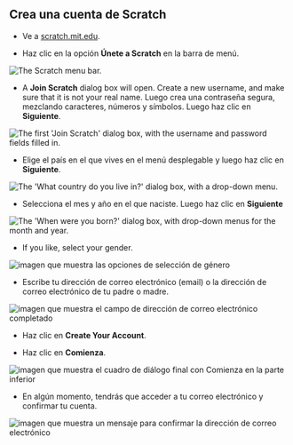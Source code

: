 ## Crea una cuenta de Scratch

- Ve a [scratch.mit.edu](https://scratch.mit.edu).

- Haz clic en la opción **Únete a Scratch** en la barra de menú.

![The Scratch menu bar.](images/join.png)

- A **Join Scratch** dialog box will open. Create a new username, and make sure that it is not your real name. Luego crea una contraseña segura, mezclando caracteres, números y símbolos. Luego haz clic en **Siguiente**.

![The first 'Join Scratch' dialog box, with the username and password fields filled in.](images/username.png)

- Elige el país en el que vives en el menú desplegable y luego haz clic en **Siguiente**.

![The 'What country do you live in?' dialog box, with a drop-down menu.](images/country.png)

- Selecciona el mes y año en el que naciste. Luego haz clic en **Siguiente**

![The 'When were you born?' dialog box, with drop-down menus for the month and year.](images/age.png)

- If you like, select your gender.

![imagen que muestra las opciones de selección de género](images/gender.png)

- Escribe tu dirección de correo electrónico (email) o la dirección de correo electrónico de tu padre o madre.

![imagen que muestra el campo de dirección de correo electrónico completado](images/email.png)

- Haz clic en **Create Your Account**.

- Haz clic en **Comienza**.

![imagen que muestra el cuadro de diálogo final con Comienza en la parte inferior](images/start.png)

- En algún momento, tendrás que acceder a tu correo electrónico y confirmar tu cuenta.

![imagen que muestra un mensaje para confirmar la dirección de correo electrónico](images/confirm.png)

